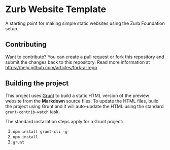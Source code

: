 Zurb Website Template
=====================

A starting point for making simple static websites using the Zurb Foundation setup.

Contributing
------------
Want to contribute? You can create a pull request or fork this repository and submit the 
changes back to this repository.  Read more information at https://help.github.com/articles/fork-a-repo

Building the project
--------------------
This project uses [Grunt](http://gruntjs.com/) to build a static HTML version of the preview website from the **Markdown** source files.
To update the HTML files, build the project using Grunt and it will auto-update the HTML using the standard `grunt-contrib-watch` task.

The standard installation steps apply for a Grunt project:

1. `npm install grunt-cli -g`
2. `npm install`
3. `grunt`